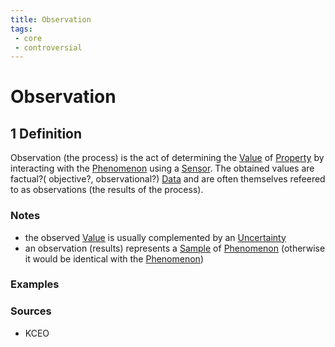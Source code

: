 ```yaml
---
title: Observation
tags:
 - core
 - controversial
---
```


# Observation

## 1 Definition 

Observation (the process) is the act of determining the [Value](../value) of [Property](../property) by interacting with the [Phenomenon](../phenomenon) using a [Sensor](../sensor). The obtained values are factual?( objective?, observational?) [Data](../data) and are often themselves refeered to as observations (the results of the process).

### Notes 
- the observed [Value](../value) is usually complemented by an [Uncertainty](../uncertainty)
- an observation (results) represents a [Sample](../sample) of [Phenomenon](../phenomenon) (otherwise it would be identical with the [Phenomenon](../phenomenon)) 

### Examples 

### Sources
- KCEO
